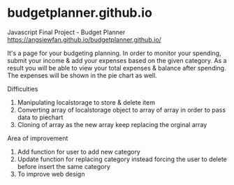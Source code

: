 # budgetplanner.github.io
Javascript Final Project - Budget Planner
https://angsiewfan.github.io/budgetplanner.github.io/

It's a page for your budgeting planning. In order to monitor your spending, submit your income & add your expenses based on the given category. As a result you will be able to view your total expenses & balance after spending. The expenses will be shown in the pie chart as well.

Difficulties
1. Manipulating localstorage to store & delete item
2. Converting array of localstorage object to array of array in order to pass data to piechart
3. Cloning of array as the new array keep replacing the orginal array

Area of improvement
1. Add function for user to add new category
2. Update function for replacing category instead forcing the user to delete before insert the same category
3. To improve web design

